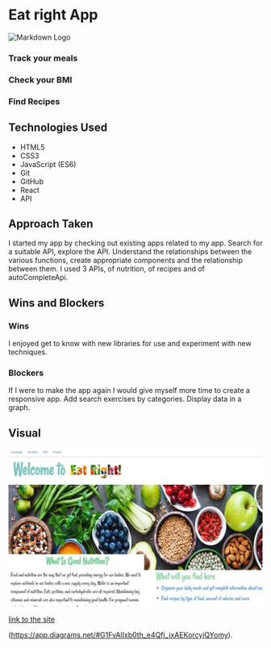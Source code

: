 # Eat right App

![Markdown Logo](https://theyogainstitute.org/wp-content/uploads/2016/09/Eat_Right_for_Healthy_Living.jpg)
### Track your meals

### Check your BMI
### Find Recipes

## Technologies Used
* HTML5
* CSS3
* JavaScript (ES6)
* Git
* GitHub
* React
* API

## Approach Taken
I started my app by checking out existing apps related to my app. Search for a suitable API, explore the API. Understand the relationships between the various functions, create appropriate components and the relationship between them.
I used 3 APIs, of nutrition, of recipes and of autoCompleteApi.
## Wins and Blockers
### Wins

I enjoyed get to know with new libraries for use and experiment with new techniques.
### Blockers
If I were to make the app again I would give myself more time to create a responsive app.
Add search exercises by categories. 
Display data in a graph.

## Visual
![plot](./src/Assets/mySite.png)


[link to the site](https://reactproject-eatright.netlify.app)

(https://app.diagrams.net/#G1FvAlIxb0th_e4Qfj_jxAEKorcyjQYomy).


